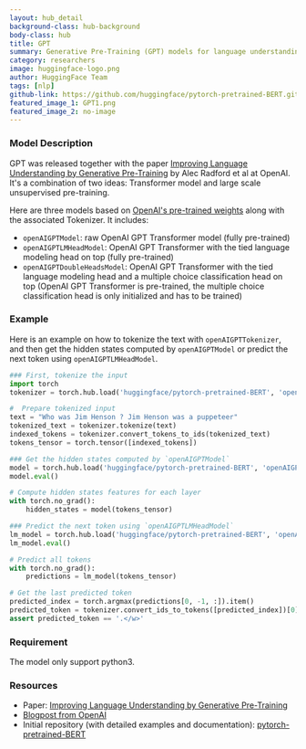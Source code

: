 ```yaml
---
layout: hub_detail
background-class: hub-background
body-class: hub
title: GPT
summary: Generative Pre-Training (GPT) models for language understanding
category: researchers
image: huggingface-logo.png
author: HuggingFace Team
tags: [nlp]
github-link: https://github.com/huggingface/pytorch-pretrained-BERT.git
featured_image_1: GPT1.png
featured_image_2: no-image
---
```


### Model Description

GPT was released together with the paper [Improving Language Understanding by Generative Pre-Training](https://s3-us-west-2.amazonaws.com/openai-assets/research-covers/language-unsupervised/language_understanding_paper.pdf) by Alec Radford et al at OpenAI. It's a combination of two ideas: Transformer model and large scale unsupervised pre-training.

Here are three models based on [OpenAI's pre-trained weights](https://github.com/openai/finetune-transformer-lm) along with the associated Tokenizer.
It includes:
- `openAIGPTModel`: raw OpenAI GPT Transformer model (fully pre-trained)
- `openAIGPTLMHeadModel`: OpenAI GPT Transformer with the tied language modeling head on top (fully pre-trained)
- `openAIGPTDoubleHeadsModel`: OpenAI GPT Transformer with the tied language modeling head and a multiple choice classification head on top (OpenAI GPT Transformer is pre-trained, the multiple choice classification head is only initialized and has to be trained)

### Example

Here is an example on how to tokenize the text with `openAIGPTTokenizer`, and then get the hidden states computed by `openAIGPTModel` or predict the next token using `openAIGPTLMHeadModel`.

```python
### First, tokenize the input
import torch
tokenizer = torch.hub.load('huggingface/pytorch-pretrained-BERT', 'openAIGPTTokenizer', 'openai-gpt')

#  Prepare tokenized input
text = "Who was Jim Henson ? Jim Henson was a puppeteer"
tokenized_text = tokenizer.tokenize(text)
indexed_tokens = tokenizer.convert_tokens_to_ids(tokenized_text)
tokens_tensor = torch.tensor([indexed_tokens])

### Get the hidden states computed by `openAIGPTModel`
model = torch.hub.load('huggingface/pytorch-pretrained-BERT', 'openAIGPTModel', 'openai-gpt')
model.eval()

# Compute hidden states features for each layer
with torch.no_grad():
	hidden_states = model(tokens_tensor)

### Predict the next token using `openAIGPTLMHeadModel`
lm_model = torch.hub.load('huggingface/pytorch-pretrained-BERT', 'openAIGPTLMHeadModel', 'openai-gpt')
lm_model.eval()

# Predict all tokens
with torch.no_grad():
	predictions = lm_model(tokens_tensor)

# Get the last predicted token
predicted_index = torch.argmax(predictions[0, -1, :]).item()
predicted_token = tokenizer.convert_ids_to_tokens([predicted_index])[0]
assert predicted_token == '.</w>'
```

### Requirement
The model only support python3.

### Resources

 - Paper: [Improving Language Understanding by Generative Pre-Training](https://s3-us-west-2.amazonaws.com/openai-assets/research-covers/language-unsupervised/language_understanding_paper.pdf)
 - [Blogpost from OpenAI](https://openai.com/blog/language-unsupervised/)
 - Initial repository (with detailed examples and documentation): [pytorch-pretrained-BERT](https://github.com/huggingface/pytorch-pretrained-BERT)

